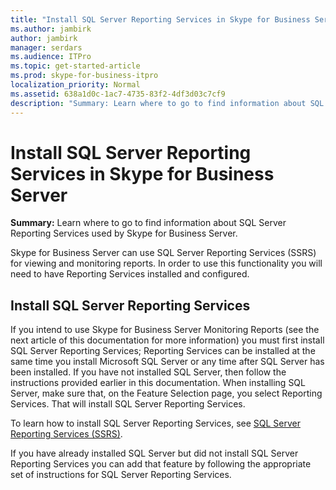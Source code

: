 ```yaml
---
title: "Install SQL Server Reporting Services in Skype for Business Server"
ms.author: jambirk
author: jambirk
manager: serdars
ms.audience: ITPro
ms.topic: get-started-article
ms.prod: skype-for-business-itpro
localization_priority: Normal
ms.assetid: 638a1d0c-1ac7-4735-83f2-4df3d03c7cf9
description: "Summary: Learn where to go to find information about SQL Server Reporting Services used by Skype for Business Server."
---
```


# Install SQL Server Reporting Services in Skype for Business Server 
 
**Summary:** Learn where to go to find information about SQL Server Reporting Services used by Skype for Business Server.
  
Skype for Business Server can use SQL Server Reporting Services (SSRS) for viewing and monitoring reports. In order to use this functionality you will need to have Reporting Services installed and configured.
  
## Install SQL Server Reporting Services

If you intend to use Skype for Business Server Monitoring Reports (see the next article of this documentation for more information) you must first install SQL Server Reporting Services; Reporting Services can be installed at the same time you install Microsoft SQL Server or any time after SQL Server has been installed. If you have not installed SQL Server, then follow the instructions provided earlier in this documentation. When installing SQL Server, make sure that, on the Feature Selection page, you select Reporting Services. That will install SQL Server Reporting Services.
  
To learn how to install SQL Server Reporting Services, see [SQL Server Reporting Services (SSRS)](https://technet.microsoft.com/en-us/library/ms159106.aspx).
  
If you have already installed SQL Server but did not install SQL Server Reporting Services you can add that feature by following the appropriate set of instructions for SQL Server Reporting Services. 
  


